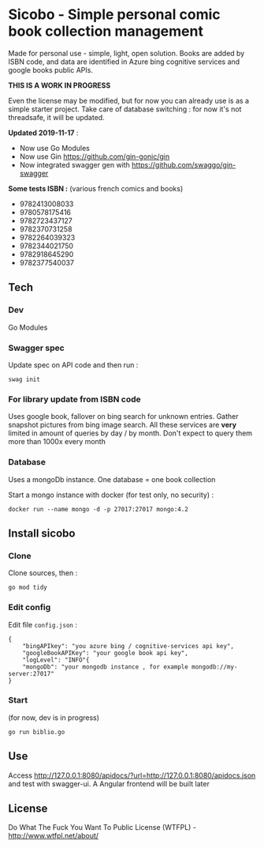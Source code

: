 # Sicobo - Simple personal comic book collection management

Made for personal use - simple, light, open solution. Books are added by ISBN code, and data are identified in Azure bing cognitive services and google books public APIs.

**THIS IS A WORK IN PROGRESS**

Even the license may be modified, but for now you can already use is as a simple starter project. Take care of database switching : for now it's not threadsafe, it will be updated.

**Updated 2019-11-17** :
* Now use Go Modules
* Now use Gin https://github.com/gin-gonic/gin 
* Now integrated swagger gen with https://github.com/swaggo/gin-swagger

**Some tests ISBN :** (various french comics and books)

- 9782413008033
- 9780578175416
- 9782723437127
- 9782370731258
- 9782264039323
- 9782344021750
- 9782918645290
- 9782377540037

## Tech

### Dev

Go Modules

### Swagger spec

Update spec on API code and then run :
```
swag init
```

### For library update from ISBN code

Uses google book, fallover on bing search for unknown entries. Gather snapshot pictures from bing image search. All these services are **very** limited in amount of queries by day / by month. Don't expect to query them more than 1000x every month

### Database

Uses a mongoDb instance. One database = one book collection

Start a mongo instance with docker (for test only, no security) : 

```
docker run --name mongo -d -p 27017:27017 mongo:4.2
```

## Install sicobo

### Clone

Clone sources, then :

```
go mod tidy
```

### Edit config

Edit file `config.json` :

```
{
    "bingAPIkey": "you azure bing / cognitive-services api key",
    "googleBookAPIKey": "your google book api key",
    "logLevel": "INFO"{
    "mongoDb": "your mongodb instance , for example mongodb://my-server:27017"
}
```

### Start

(for now, dev is in progress)

```
go run biblio.go
```

## Use

Access http://127.0.0.1:8080/apidocs/?url=http://127.0.0.1:8080/apidocs.json and test with swagger-ui. A Angular frontend will be built later

## License

Do What The Fuck You Want To Public License (WTFPL) - http://www.wtfpl.net/about/
